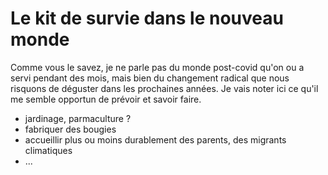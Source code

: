 # Le kit de survie dans le nouveau monde

Comme vous le savez, je ne parle pas du monde post-covid qu'on ou a servi pendant des mois, mais bien du changement radical que nous risquons de déguster dans les prochaines années.
Je vais noter ici ce qu'il me semble opportun de prévoir et savoir faire.

- jardinage, parmaculture ?
- fabriquer des bougies
- accueillir plus ou moins durablement des parents, des migrants climatiques
- ...

